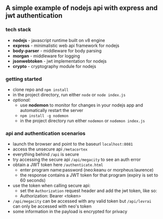 ## A simple example of nodejs api with express and jwt authentication

### tech stack
* **nodejs** - javascript runtime built on v8 engine
* **express** - minimalistic web api framework for nodejs
* **body-parser** - middleware for body parsing
* **morgan** - middleware for logging
* **jsonwebtoken** - jwt implementation for nodejs
* **crypto** - cryptography module for nodejs

### getting started
* clone repo and `npm install`
* in the project directory, run either `node` or `node index.js`
* *optional:*
    * use **nodemon** to monitor for changes in your nodejs app and automatically restart the server
    * `npm install -g nodemon`
    * in the project directory run either `nodemon` or `nodemon index.js`

### api and authentication scenarios
* launch the browser and point to the baseurl `localhost:8081`
* access the unsecure api `/metacortex`
* everything behind `/api` is secure
* try accessing the secure api `/api/megacity` to see an auth error
* obtain a JWT token here `/authenticate.html`
    * enter program name:password (neo:keanu or morpheus:laurence)
    * the response contains a JWT token for that program (expiry is set to 60 seconds)
* use the token when calling secure api:
    * set the `Authorization` request header and add the jwt token, like so:
    * Authorization: Bearer \<token\>
* `/api/megacity` can be accessed with any valid token but `/api/levrai` can only be accessed with neo's token
* some information in the payload is encrypted for privacy
